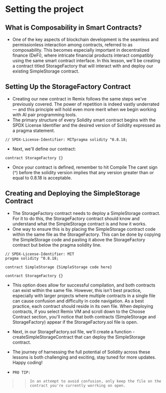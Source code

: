 # Setting the project

## What is Composability in Smart Contracts?
- One of the key aspects of blockchain development is the seamless and permissionless interaction among contracts, referred to as composability. This becomes especially important in decentralized finance (DeFi), where intricate financial products interact compatibly using the same smart contract interface.
In this lesson, we'll be creating a contract titled StorageFactory that will interact with and deploy our existing SimpleStorage contract.

## Setting Up the StorageFactory Contract
- Creating our new contract in Remix follows the same steps we've previously covered. The power of repetition is indeed vastly underrated — and this principle will hold even more merit when we begin working with AI pair programming tools.
- The primary structure of every Solidity smart contract begins with the SPDX License Identifier and the desired version of Solidity expressed as a pragma statement.

```
// SPDX-License-Identifier: MITpragma solidity ^0.8.18;
```

- Next, we'll define our contract:

```
contract StorageFactory {}
```

- Once your contract is defined, remember to hit Compile The caret sign (^) before the solidity version implies that any version greater than or equal to 0.8.18 is acceptable.

## Creating and Deploying the SimpleStorage Contract
- The StorageFactory contract needs to deploy a SimpleStorage contract. For it to do this, the StorageFactory contract should know and understand what the SimpleStorage contract is and how it works.
- One way to ensure this is by placing the SimpleStorage contract code within the same file as the StorageFactory. This can be done by copying the SimpleStorage code and pasting it above the StorageFactory contract but below the pragma solidity line.

```
// SPDX-License-Identifier: MIT
pragma solidity ^0.8.18;

contract SimpleStorage {SimpleStorage code here}

contract StorageFactory {}
```
- This option does allow for successful compilation, and both contracts can exist within the same file. However, this isn't best practice, especially with larger projects where multiple contracts in a single file can cause confusion and difficulty in code navigation. As a best practice, each contract should reside in its own file.
When deploying contracts, if you select Remix VM and scroll down to the Choose Contract section, you'll notice that both contracts (SimpleStorage and StorageFactory) appear if the StorageFactory.sol file is open.
- Next, in our StorageFactory.sol file, we'll create a function - createSimpleStorageContract that can deploy the SimpleStorage contract.
- The journey of harnessing the full potential of Solidity across these lessons is both challenging and exciting, stay tuned for more updates. Happy coding!

- `PRO TIP:`

>> `In an attempt to avoid confusion, only keep the file on the contract you're currently worrking on open.`
